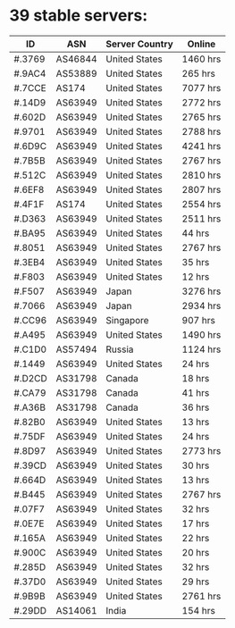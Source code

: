 # 39 stable servers:

| ID | ASN | Server Country | Online |
| ------ | ------ | ------ | ------ |
| #.3769 | AS46844 | United States | 1460 hrs |
| #.9AC4 | AS53889 | United States | 265 hrs |
| #.7CCE | AS174 | United States | 7077 hrs |
| #.14D9 | AS63949 | United States | 2772 hrs |
| #.602D | AS63949 | United States | 2765 hrs |
| #.9701 | AS63949 | United States | 2788 hrs |
| #.6D9C | AS63949 | United States | 4241 hrs |
| #.7B5B | AS63949 | United States | 2767 hrs |
| #.512C | AS63949 | United States | 2810 hrs |
| #.6EF8 | AS63949 | United States | 2807 hrs |
| #.4F1F | AS174 | United States | 2554 hrs |
| #.D363 | AS63949 | United States | 2511 hrs |
| #.BA95 | AS63949 | United States | 44 hrs |
| #.8051 | AS63949 | United States | 2767 hrs |
| #.3EB4 | AS63949 | United States | 35 hrs |
| #.F803 | AS63949 | United States | 12 hrs |
| #.F507 | AS63949 | Japan | 3276 hrs |
| #.7066 | AS63949 | Japan | 2934 hrs |
| #.CC96 | AS63949 | Singapore | 907 hrs |
| #.A495 | AS63949 | United States | 1490 hrs |
| #.C1D0 | AS57494 | Russia | 1124 hrs |
| #.1449 | AS63949 | United States | 24 hrs |
| #.D2CD | AS31798 | Canada | 18 hrs |
| #.CA79 | AS31798 | Canada | 41 hrs |
| #.A36B | AS31798 | Canada | 36 hrs |
| #.82B0 | AS63949 | United States | 13 hrs |
| #.75DF | AS63949 | United States | 24 hrs |
| #.8D97 | AS63949 | United States | 2773 hrs |
| #.39CD | AS63949 | United States | 30 hrs |
| #.664D | AS63949 | United States | 13 hrs |
| #.B445 | AS63949 | United States | 2767 hrs |
| #.07F7 | AS63949 | United States | 32 hrs |
| #.0E7E | AS63949 | United States | 17 hrs |
| #.165A | AS63949 | United States | 22 hrs |
| #.900C | AS63949 | United States | 20 hrs |
| #.285D | AS63949 | United States | 32 hrs |
| #.37D0 | AS63949 | United States | 29 hrs |
| #.9B9B | AS63949 | United States | 2761 hrs |
| #.29DD | AS14061 | India | 154 hrs |

